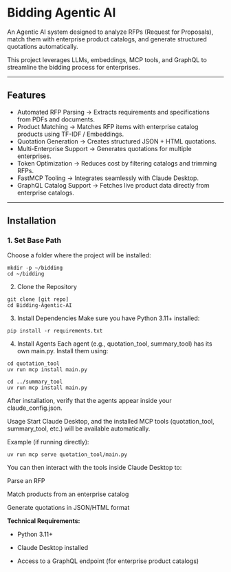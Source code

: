 # Bidding Agentic AI

An Agentic AI system designed to analyze RFPs (Request for Proposals), match them with enterprise product catalogs, and generate structured quotations automatically.

This project leverages LLMs, embeddings, MCP tools, and GraphQL to streamline the bidding process for enterprises.

---

## Features
- Automated RFP Parsing → Extracts requirements and specifications from PDFs and documents.  
- Product Matching → Matches RFP items with enterprise catalog products using TF-IDF / Embeddings.  
- Quotation Generation → Creates structured JSON + HTML quotations.  
- Multi-Enterprise Support → Generates quotations for multiple enterprises.  
- Token Optimization → Reduces cost by filtering catalogs and trimming RFPs.  
- FastMCP Tooling → Integrates seamlessly with Claude Desktop.  
- GraphQL Catalog Support → Fetches live product data directly from enterprise catalogs.  

---

## Installation

### 1. Set Base Path
Choose a folder where the project will be installed:
```
mkdir -p ~/bidding
cd ~/bidding
```
2. Clone the Repository
```
git clone [git repo]
cd Bidding-Agentic-AI
```
3. Install Dependencies
Make sure you have Python 3.11+ installed:
```
pip install -r requirements.txt
```
4. Install Agents
Each agent (e.g., quotation_tool, summary_tool) has its own main.py.
Install them using:
```
cd quotation_tool
uv run mcp install main.py

cd ../summary_tool
uv run mcp install main.py
```
After installation, verify that the agents appear inside your claude_config.json.

Usage
Start Claude Desktop, and the installed MCP tools (quotation_tool, summary_tool, etc.) will be available automatically.

Example (if running directly):
```
uv run mcp serve quotation_tool/main.py
```
You can then interact with the tools inside Claude Desktop to:

Parse an RFP

Match products from an enterprise catalog

Generate quotations in JSON/HTML format

**Technical Requirements:**
- Python 3.11+

- Claude Desktop installed

- Access to a GraphQL endpoint (for enterprise product catalogs)
